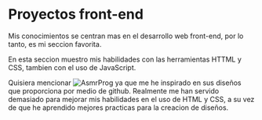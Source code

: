 # Proyectos front-end
Mis conocimientos se centran mas en el desarrollo web front-end, por lo tanto, es mi seccion favorita.

En esta seccion muestro mis habilidades con las herramientas HTTML y CSS, tambien con el uso de JavaScript.

Quisiera mencionar ![AsmrProg](https://www.youtube.com/@AsmrProg) ya que me he inspirado en sus diseños que proporciona por medio de github. Realmente me han servido demasiado para mejorar mis habilidades en el uso de HTML y CSS, a su vez de que he aprendido mejores practicas para la creacion de diseños.